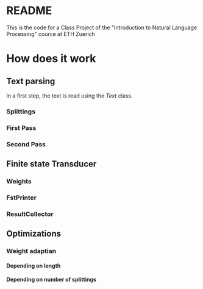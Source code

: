 # README

This is the code for a Class Project of the "Introduction to Natural Language Processing" cource at ETH Zuerich

# How does it work

## Text parsing

In a first step, the text is read using the *Text* class.

### Splittings

### First Pass

### Second Pass

## Finite state Transducer

### Weights

### FstPrinter

### ResultCollector

## Optimizations

### Weight adaptian

#### Depending on length

#### Depending on number of splittings
